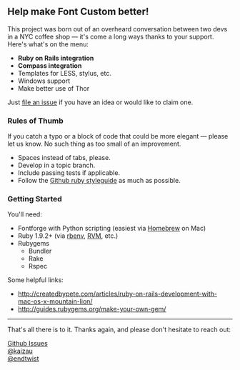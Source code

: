 ## Help make Font Custom better!

This project was born out of an overheard conversation between two devs in a
NYC coffee shop — it's come a long ways thanks to your support. Here's what's
on the menu:

* **Ruby on Rails integration**
* **Compass integration**
* Templates for LESS, stylus, etc.
* Windows support
* Make better use of Thor

Just [file an issue](https://github.com/FontCustom/fontcustom/issues) if you
have an idea or would like to claim one.

### Rules of Thumb

If you catch a typo or a block of code that could be more elegant — please let
us know. No such thing as too small of an improvement.

* Spaces instead of tabs, please.
* Develop in a topic branch.
* Include passing tests if applicable.
* Follow the [Github ruby styleguide](https://github.com/styleguide/ruby) as
  much as possible.

### Getting Started

You'll need:

* Fontforge with Python scripting (easiest via [Homebrew](http://brew.sh/) on Mac)
* Ruby 1.9.2+ (via [rbenv](https://github.com/sstephenson/rbenv), [RVM](https://rvm.io/), etc.)
* Rubygems
  * Bundler
  * Rake
  * Rspec

Some helpful links:

* http://createdbypete.com/articles/ruby-on-rails-development-with-mac-os-x-mountain-lion/
* http://guides.rubygems.org/make-your-own-gem/

---

That's all there is to it. Thanks again, and please don't hesitate to reach out:

[Github Issues](https://github.com/FontCustom/fontcustom/issues)<br>
[@kaizau](https://twitter.com/kaizau)<br>
[@endtwist](https://twitter.com/endtwist)
